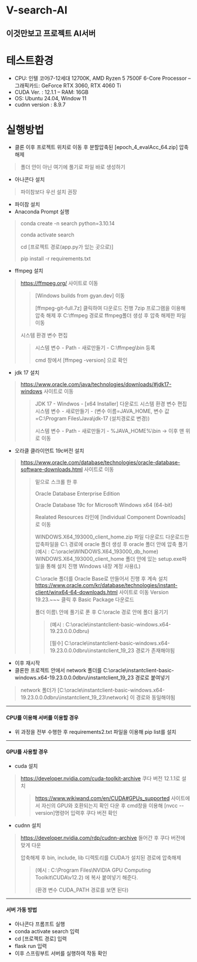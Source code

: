 # V-search-AI
 이것만보고 프로젝트 AI서버
---
# 테스트환경
- CPU: 인텔 코어i7-12세대 12700K, AMD Ryzen 5 7500F 6-Core Processor
– 그래픽카드: GeForce RTX 3060, RTX 4060 Ti
- CUDA Ver. : 12.1.1
– RAM: 16GB
- OS: Ubuntu 24.04, Window 11
- cudnn version : 8.9.7
  
# 실행방법
+ 클론 이후 프로젝트 위치로 이동 후 분할압축된 [epoch_4_evalAcc_64.zip] 압축해제
> 폴더 안이 아닌 여기에 풀기로 파일 바로 생성하기
+ 아나콘다 설치
> 파이참보다 우선 설치 권장
+ 파이참 설치
+ Anaconda Prompt 실행
> conda create -n search python=3.10.14
> 
> conda activate search
> 
> cd [프로젝트 경로(app.py가 있는 곳으로)]
> 
> pip install -r requirements.txt

+ ffmpeg 설치
> <https://ffmpeg.org/> 사이트로 이동
>> [Windows builds from gyan.dev] 이동
>>
>> [ffmpeg-git-full.7z] 클릭하여 다운로드 진행
> 7zip 프로그램을 이용해 압축 해제 후 C:\ffmpeg 경로로 ffmpeg폴더 생성 후 압축 해제한 파일 이동
>
> 시스템 환경 변수 편집
>> 시스템 변수 - Path - 새로만들기 - C:\ffmpeg\bin 등록
>> 
>> cmd 창에서 [ffmpeg -version] 으로 확인

+ jdk 17 설치
> <https://www.oracle.com/java/technologies/downloads/#jdk17-windows> 사이트로 이동
>> JDK 17 - Windwos - [x64 Installer] 다운로드
> 시스템 환경 변수 편집
>> 시스템 변수 - 새로만들기 - (변수 이름=JAVA_HOME, 변수 값=C:\Program Files\Java\jdk-17 (설치경로로 변경))
>> 
>> 시스템 변수 - Path - 새로만들기 - %JAVA_HOME%\bin -> 이후 맨 위로 이동

+ 오라클 클라이언트 19c버전 설치
> <https://www.oracle.com/database/technologies/oracle-database-software-downloads.html> 사이트로 이동
>> 밑으로 스크롤 한 후
>> 
>> Oracle Database Enterprise Edition
>> 
>> Oracle Database 19c for Microsoft Windows x64 (64-bit)
>> 
>> Realated Resources 라인에 [Individual Component Downloads] 로 이동
>> 
>> WINDOWS.X64_193000_client_home.zip 파일 다운로드
> 다운로드한 압축파일을 C:\ 경로에 oracle 폴더 생성 후 oracle 폴더 안에 압축 풀기
>> (예시 : C:\oracle\WINDOWS.X64_193000_db_home)
> WINDOWS.X64_193000_client_home 폴더 안에 있는 setup.exe파일을 통해 설치 진행
>> Windows 내장 계정 사용(L)
>> 
>> C:\oracle 폴더를 Oracle Base로 만들어서 진행 후 계속 설치
> <https://www.oracle.com/kr/database/technologies/instant-client/winx64-64-downloads.html> 사이트로 이동
>> Version 19.23.~~~ 클릭 후 Basic Package 다운로드
>> 
>> 폴더 이름\ 안에 풀기로 푼 후 C:\oracle 경로 안에 폴더 옮기기
>>> (예시 : C:\oracle\instantclient-basic-windows.x64-19.23.0.0.0dbru)
>>> 
>>> [필수] C:\oracle\instantclient-basic-windows.x64-19.23.0.0.0dbru\instantclient_19_23 경로가 존재해야됨
+ 이후 재시작
+ 클론한 프로젝트 안에서 network 폴더를 C:\oracle\instantclient-basic-windows.x64-19.23.0.0.0dbru\instantclient_19_23 경로로 붙여넣기
> network 폴더가 [C:\oracle\instantclient-basic-windows.x64-19.23.0.0.0dbru\instantclient_19_23\network] 이 경로와 동일해야됨
***********
#### CPU를 이용해 서버를 이용할 경우
+ 위 과정을 전부 수행한 후 requirements2.txt 파일을 이용해 pip list를 설치
***********
#### GPU를 사용할 경우
+ cuda 설치
> <https://developer.nvidia.com/cuda-toolkit-archive> 쿠다 버전 12.1.1로 설치
>> <https://www.wikiwand.com/en/CUDA#GPUs_supported> 사이트에서 자신의 GPU와 호환되는지 확인
> 다운 후 cmd창을 이용해 [nvcc --version]명령어 입력후 쿠다 버전 확인

+ cudnn 설치
> <https://developer.nvidia.com/rdp/cudnn-archive> 들어간 후 쿠다 버전에 맞게 다운
> 
> 압축해제 후 bin, include, lib 디렉토리를 CUDA가 설치된 경로에 압축해제
>> (예시 : C:\Program Files\NVIDIA GPU Computing Toolkit\CUDA\v12.2) 에 복사 붙여넣기 해준다.
>> 
>> (환경 변수 CUDA_PATH 경로를 보면 된다)
***********
#### 서버 가동 방법
+ 아나콘다 프롬프트 실행
+ conda activate search 입력
+ cd [프로젝트 경로] 입력
+ flask run 입력
+ 이후 스프링부트 서버를 실행하여 작동 확인
